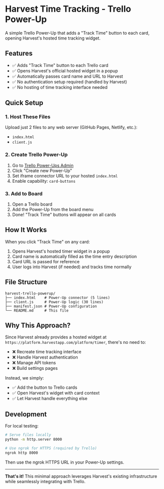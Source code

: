 # Harvest Time Tracking - Trello Power-Up

A simple Trello Power-Up that adds a "Track Time" button to each card, opening Harvest's hosted time tracking widget.

## Features

- ✅ Adds "Track Time" button to each Trello card
- ✅ Opens Harvest's official hosted widget in a popup
- ✅ Automatically passes card name and URL to Harvest
- ✅ No authentication setup required (handled by Harvest)
- ✅ No hosting of time tracking interface needed

## Quick Setup

### 1. Host These Files
Upload just 2 files to any web server (GitHub Pages, Netlify, etc.):
- `index.html`
- `client.js`

### 2. Create Trello Power-Up
1. Go to [Trello Power-Ups Admin](https://trello.com/power-ups/admin)
2. Click "Create new Power-Up"
3. Set iframe connector URL to your hosted `index.html`
4. Enable capability: `card-buttons`

### 3. Add to Board
1. Open a Trello board
2. Add the Power-Up from the board menu
3. Done! "Track Time" buttons will appear on all cards

## How It Works

When you click "Track Time" on any card:
1. Opens Harvest's hosted timer widget in a popup
2. Card name is automatically filled as the time entry description
3. Card URL is passed for reference
4. User logs into Harvest (if needed) and tracks time normally

## File Structure

```
harvest-trello-powerup/
├── index.html    # Power-Up connector (5 lines)
├── client.js     # Power-Up logic (30 lines)
├── manifest.json # Power-Up configuration
└── README.md     # This file
```

## Why This Approach?

Since Harvest already provides a hosted widget at `https://platform.harvestapp.com/platform/timer`, there's no need to:
- ❌ Recreate time tracking interface
- ❌ Handle Harvest authentication
- ❌ Manage API tokens
- ❌ Build settings pages

Instead, we simply:
- ✅ Add the button to Trello cards
- ✅ Open Harvest's widget with card context
- ✅ Let Harvest handle everything else

## Development

For local testing:
```bash
# Serve files locally
python -m http.server 8000

# Use ngrok for HTTPS (required by Trello)
ngrok http 8000
```

Then use the ngrok HTTPS URL in your Power-Up settings.

---

**That's it!** This minimal approach leverages Harvest's existing infrastructure while seamlessly integrating with Trello.
